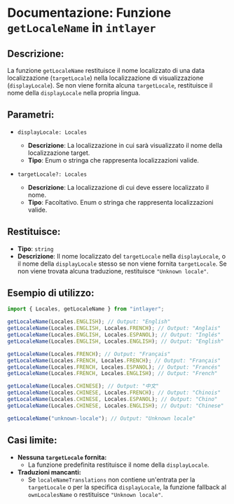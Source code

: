 # Documentazione: Funzione `getLocaleName` in `intlayer`

## Descrizione:

La funzione `getLocaleName` restituisce il nome localizzato di una data localizzazione (`targetLocale`) nella localizzazione di visualizzazione (`displayLocale`). Se non viene fornita alcuna `targetLocale`, restituisce il nome della `displayLocale` nella propria lingua.

## Parametri:

- `displayLocale: Locales`

  - **Descrizione**: La localizzazione in cui sarà visualizzato il nome della localizzazione target.
  - **Tipo**: Enum o stringa che rappresenta localizzazioni valide.

- `targetLocale?: Locales`
  - **Descrizione**: La localizzazione di cui deve essere localizzato il nome.
  - **Tipo**: Facoltativo. Enum o stringa che rappresenta localizzazioni valide.

## Restituisce:

- **Tipo**: `string`
- **Descrizione**: Il nome localizzato del `targetLocale` nella `displayLocale`, o il nome della `displayLocale` stesso se non viene fornita `targetLocale`. Se non viene trovata alcuna traduzione, restituisce `"Unknown locale"`.

## Esempio di utilizzo:

```typescript
import { Locales, getLocaleName } from "intlayer";

getLocaleName(Locales.ENGLISH); // Output: "English"
getLocaleName(Locales.ENGLISH, Locales.FRENCH); // Output: "Anglais"
getLocaleName(Locales.ENGLISH, Locales.ESPANOL); // Output: "Inglés"
getLocaleName(Locales.ENGLISH, Locales.ENGLISH); // Output: "English"

getLocaleName(Locales.FRENCH); // Output: "Français"
getLocaleName(Locales.FRENCH, Locales.FRENCH); // Output: "Français"
getLocaleName(Locales.FRENCH, Locales.ESPANOL); // Output: "Francés"
getLocaleName(Locales.FRENCH, Locales.ENGLISH); // Output: "French"

getLocaleName(Locales.CHINESE); // Output: "中文"
getLocaleName(Locales.CHINESE, Locales.FRENCH); // Output: "Chinois"
getLocaleName(Locales.CHINESE, Locales.ESPANOL); // Output: "Chino"
getLocaleName(Locales.CHINESE, Locales.ENGLISH); // Output: "Chinese"

getLocaleName("unknown-locale"); // Output: "Unknown locale"
```

## Casi limite:

- **Nessuna `targetLocale` fornita:**
  - La funzione predefinita restituisce il nome della `displayLocale`.
- **Traduzioni mancanti:**
  - Se `localeNameTranslations` non contiene un'entrata per la `targetLocale` o per la specifica `displayLocale`, la funzione fallback al `ownLocalesName` o restituisce `"Unknown locale"`.
